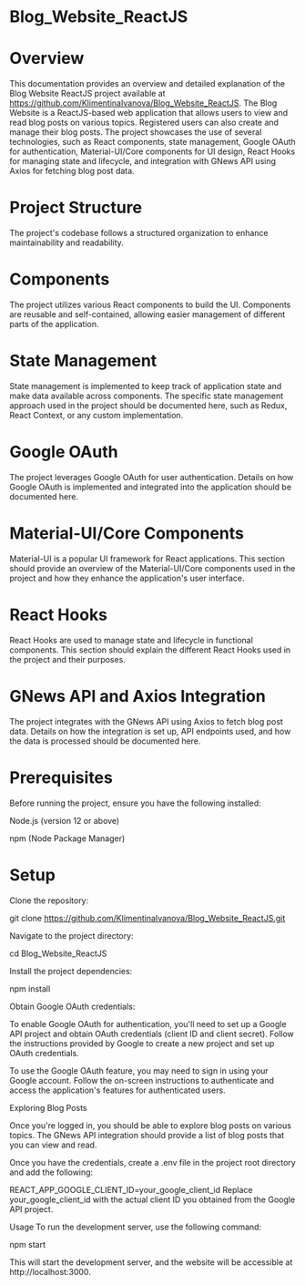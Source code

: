 # Blog_Website_ReactJS

# Overview
This documentation provides an overview and detailed explanation of the Blog Website ReactJS project available at https://github.com/KlimentinaIvanova/Blog_Website_ReactJS. The Blog Website is a ReactJS-based web application that allows users to view and read blog posts on various topics. Registered users can also create and manage their blog posts. The project showcases the use of several technologies, such as React components, state management, Google OAuth for authentication, Material-UI/Core components for UI design, React Hooks for managing state and lifecycle, and integration with GNews API using Axios for fetching blog post data.


# Project Structure
The project's codebase follows a structured organization to enhance maintainability and readability.

# Components

The project utilizes various React components to build the UI. Components are reusable and self-contained, allowing easier management of different parts of the application.

# State Management

State management is implemented to keep track of application state and make data available across components. The specific state management approach used in the project should be documented here, such as Redux, React Context, or any custom implementation.

# Google OAuth

The project leverages Google OAuth for user authentication. Details on how Google OAuth is implemented and integrated into the application should be documented here.

# Material-UI/Core Components

Material-UI is a popular UI framework for React applications. This section should provide an overview of the Material-UI/Core components used in the project and how they enhance the application's user interface.

# React Hooks

React Hooks are used to manage state and lifecycle in functional components. This section should explain the different React Hooks used in the project and their purposes.

# GNews API and Axios Integration

The project integrates with the GNews API using Axios to fetch blog post data. Details on how the integration is set up, API endpoints used, and how the data is processed should be documented here.

# Prerequisites
Before running the project, ensure you have the following installed:

Node.js (version 12 or above)

npm (Node Package Manager)

# Setup

Clone the repository:


git clone https://github.com/KlimentinaIvanova/Blog_Website_ReactJS.git



Navigate to the project directory:



cd Blog_Website_ReactJS

Install the project dependencies:


npm install

Obtain Google OAuth credentials:

To enable Google OAuth for authentication, you'll need to set up a Google API project and obtain OAuth credentials (client ID and client secret). Follow the instructions provided by Google to create a new project and set up OAuth credentials.

To use the Google OAuth feature, you may need to sign in using your Google account. Follow the on-screen instructions to authenticate and access the application's features for authenticated users.

Exploring Blog Posts

Once you're logged in, you should be able to explore blog posts on various topics. The GNews API integration should provide a list of blog posts that you can view and read.

Once you have the credentials, create a .env file in the project root directory and add the following:


REACT_APP_GOOGLE_CLIENT_ID=your_google_client_id
Replace your_google_client_id with the actual client ID you obtained from the Google API project.

Usage
To run the development server, use the following command:


npm start

This will start the development server, and the website will be accessible at http://localhost:3000.
